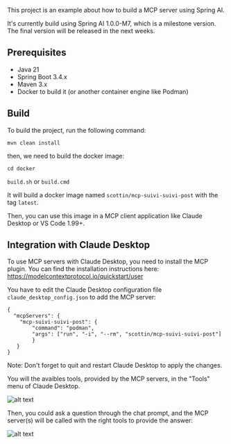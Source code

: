 This project is an example about how to build a MCP server using Spring AI.

It's currently build using Spring AI 1.0.0-M7, which is a milestone version. The final version will be released in the next weeks.

## Prerequisites

- Java 21
- Spring Boot 3.4.x
- Maven 3.x
- Docker to build it (or another container engine like Podman)


## Build

To build the project, run the following command:

```mvn clean install```

then, we need to build the docker image:

```cd docker```

```build.sh``` or ```build.cmd```

It will build a docker image named `scottin/mcp-suivi-suivi-post` with the tag `latest`.

Then, you can use this image in a MCP client application like Claude Desktop or VS Code 1.99+.


## Integration with Claude Desktop

To use MCP servers with Claude Desktop, you need to install the MCP plugin. You can find the installation instructions here:
https://modelcontextprotocol.io/quickstart/user

You have to edit the Claude Desktop configuration file `claude_desktop_config.json` to add the MCP server:

```
{
  "mcpServers": {
	"mcp-suivi-suivi-post": {
	    "command": "podman",
	    "args": ["run", "-i", "--rm", "scottin/mcp-suivi-suivi-post"]
        }
   }
}
```

Note: Don't forget to quit and restart Claude Desktop to apply the changes.

You will the avaibles tools, provided by the MCP servers, in the "Tools" menu of Claude Desktop.

![alt text](https://github.com/stephanecot/mcp-server-suivi-post/blob/main/img/claude1.png?raw=true)


Then, you could ask a question through the chat prompt, and the MCP server(s) will be called with the right tools to provide the answer:

![alt text](https://github.com/stephanecot/mcp-server-suivi-post/blob/main/img/claude2.png?raw=true)

